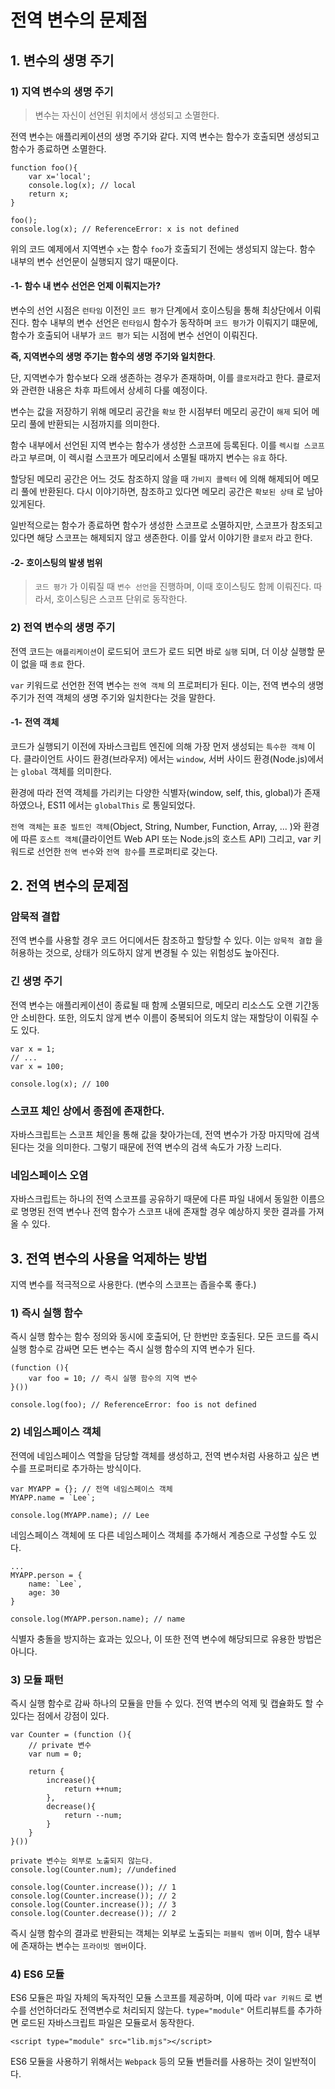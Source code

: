 # 전역 변수의 문제점
## 1. 변수의 생명 주기
### 1) 지역 변수의 생명 주기
> 변수는 자신이 선언된 위치에서 생성되고 소멸한다.

전역 변수는 애플리케이션의 생명 주기와 같다.
지역 변수는 함수가 호출되면 생성되고 함수가 종료하면 소멸한다.
```
function foo(){
	var x='local';
    console.log(x); // local
    return x;
}

foo();
console.log(x); // ReferenceError: x is not defined
```
위의 코드 예제에서 지역변수 `x`는 함수 `foo`가 호출되기 전에는 생성되지 않는다.
함수 내부의 변수 선언문이 실행되지 않기 때문이다.

#### -1- 함수 내 변수 선언은 언제 이뤄지는가?
변수의 선언 시점은 `런타임` 이전인 `코드 평가` 단계에서 호이스팅을 통해 최상단에서 이뤄진다.
함수 내부의 변수 선언은 `런타임`시 함수가 동작하며 `코드 평가`가 이뤄지기 떄문에, 함수가 호출되어 내부가 `코드 평가` 되는 시점에 변수 선언이 이뤄진다.

**즉, 지역변수의 생명 주기는 함수의 생명 주기와 일치한다**.

단, 지역변수가 함수보다 오래 생존하는 경우가 존재하며, 이를 `클로저`라고 한다.
클로저와 관련한 내용은 차후 파트에서 상세히 다룰 예정이다.

변수는 값을 저장하기 위해 메모리 공간을 `확보` 한 시점부터 메모리 공간이 `해제` 되어 메모리 풀에 반환되는 시점까지를 의미한다.

함수 내부에서 선언된 지역 변수는 함수가 생성한 스코프에 등록된다. 이를 `렉시컬 스코프` 라고 부르며, 이 렉시컬 스코프가 메모리에서 소멸될 때까지 변수는 `유효` 하다.

할당된 메모리 공간은 어느 것도 참조하지 않을 때 `가비지 콜렉터` 에 의해 해제되어 메모리 풀에 반환된다. 다시 이야기하면, 참조하고 있다면 메모리 공간은 `확보된 상태` 로 남아있게된다.

일반적으로는 함수가 종료하면 함수가 생성한 스코프로 소멸하지만, 스코프가 참조되고 있다면 해당 스코프는 해제되지 않고 생존한다. 이를 앞서 이야기한 `클로저` 라고 한다.

#### -2- 호이스팅의 발생 범위
> `코드 평가` 가 이뤄질 때 `변수 선언`을 진행하며, 이때 호이스팅도 함께 이뤄진다.
따라서, 호이스팅은 스코프 단위로 동작한다.

### 2) 전역 변수의 생명 주기
전역 코드는 `애플리케이션`이 로드되어 코드가 로드 되면 바로 `실행` 되며, 더 이상 실행할 문이 없을 때 `종료` 한다.

`var` 키워드로 선언한 전역 변수는 `전역 객체` 의 프로퍼티가 된다.
이는, 전역 변수의 생명주기가 전역 객체의 생명 주기와 일치한다는 것을 말한다.

#### -1- 전역 객체
코드가 실행되기 이전에 자바스크립트 엔진에 의해 가장 먼저 생성되는 `특수한 객체` 이다.
클라이언트 사이드 환경(브라우저) 에서는 `window`, 서버 사이드 환경(Node.js)에서는 `global` 객체를 의미한다.

환경에 따라 전역 객체를 가리키는 다양한 식별자(window, self, this, global)가 존재하였으나, ES11 에서는 `globalThis` 로 통일되었다.

`전역 객체`는 `표준 빌트인 객체`(Object, String, Number, Function, Array, ... )와 환경에 따른 `호스트 객체`(클라이언트 Web API 또는 Node.js의 호스트 API) 그리고, var 키워드로 선언한 `전역 변수`와 `전역 함수`를 프로퍼티로 갖는다.

## 2. 전역 변수의 문제점
### 암묵적 결합
전역 변수를 사용할 경우 코드 어디에서든 참조하고 할당할 수 있다.
이는 `암묵적 결합` 을 허용하는 것으로, 상태가 의도하지 않게 변경될 수 있는 위험성도 높아진다.

### 긴 생명 주기
전역 변수는 애플리케이션이 종료될 때 함께 소멸되므로, 메모리 리소스도 오랜 기간동안 소비한다.
또한, 의도치 않게 변수 이름이 중복되어 의도치 않는 재할당이 이뤄질 수도 있다.
```
var x = 1;
// ...
var x = 100;

console.log(x); // 100
```

### 스코프 체인 상에서 종점에 존재한다.
자바스크립트는 스코프 체인을 통해 값을 찾아가는데, 전역 변수가 가장 마지막에 검색된다는 것을 의미한다.
그렇기 때문에 전역 변수의 검색 속도가 가장 느리다.

### 네임스페이스 오염
자바스크립트는 하나의 전역 스코프를 공유하기 때문에 다른 파일 내에서 동일한 이름으로 명명된 전역 변수나 전역 함수가 스코프 내에 존재할 경우 예상하지 못한 결과를 가져올 수 있다.

## 3. 전역 변수의 사용을 억제하는 방법
지역 변수를 적극적으로 사용한다. (변수의 스코프는 좁을수록 좋다.)

### 1) 즉시 실행 함수
즉시 실행 함수는 함수 정의와 동시에 호출되어, 단 한번만 호출된다.
모든 코드를 즉시 실행 함수로 감싸면 모든 변수는 즉시 실행 함수의 지역 변수가 된다.
```
(function (){
	var foo = 10; // 즉시 실행 함수의 지역 변수
}())

console.log(foo); // ReferenceError: foo is not defined
```

### 2) 네임스페이스 객체
전역에 네임스페이스 역할을 담당할 객체를 생성하고, 전역 변수처럼 사용하고 싶은 변수를 프로퍼티로 추가하는 방식이다.
```
var MYAPP = {}; // 전역 네임스페이스 객체
MYAPP.name = `Lee`;

console.log(MYAPP.name); // Lee
```

네임스페이스 객체에 또 다른 네임스페이스 객체를 추가해서 계층으로 구성할 수도 있다.
```
...
MYAPP.person = {
	name: `Lee`,
    age: 30
}

console.log(MYAPP.person.name); // name
```
식별자 충돌을 방지하는 효과는 있으나, 이 또한 전역 변수에 해당되므로 유용한 방법은 아니다.

### 3) 모듈 패턴
즉시 실행 함수로 감싸 하나의 모듈을 만들 수 있다.
전역 변수의 억제 및 캡슐화도 할 수 있다는 점에서 강점이 있다.
```
var Counter = (function (){
	// private 변수
	var num = 0;
    
    return {
    	increase(){
        	return ++num;
        },
        decrease(){
        	return --num;
        }
    }
}())

private 변수는 외부로 노출되지 않는다.
console.log(Counter.num); //undefined

console.log(Counter.increase()); // 1
console.log(Counter.increase()); // 2
console.log(Counter.increase()); // 3
console.log(Counter.decrease()); // 2
```
즉시 실행 함수의 결과로 반환되는 객체는 외부로 노출되는 `퍼블릭 멤버` 이며, 함수 내부에 존재하는 변수는 `프라이빗 멤버`이다.

### 4) ES6 모듈
ES6 모듈은 파일 자체의 독자적인 모듈 스코프를 제공하며, 이에 따라 `var 키워드` 로 변수를 선언하더라도 전역변수로 처리되지 않는다.
`type="module"` 어트리뷰트를 추가하면 로드된 자바스크립트 파일은 모듈로서 동작한다.
```
<script type="module" src="lib.mjs"></script>
```

ES6 모듈을 사용하기 위해서는 `Webpack` 등의 모듈 번들러를 사용하는 것이 일반적이다.